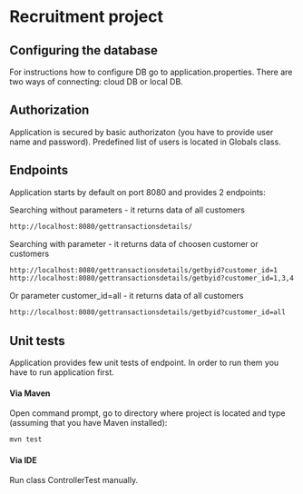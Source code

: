 # Recruitment project

## Configuring the database
For instructions how to configure DB go to application.properties. There are two ways of connecting: cloud DB or local DB.

## Authorization
Application is secured by basic authorizaton (you have to provide user name and password).
Predefined list of users is located in Globals class.

## Endpoints
Application starts by default on port 8080 and provides 2 endpoints:

Searching without parameters - it returns data of all customers

```bash
http://localhost:8080/gettransactionsdetails/
```
Searching with parameter - it returns data of choosen customer or customers

```bash
http://localhost:8080/gettransactionsdetails/getbyid?customer_id=1
http://localhost:8080/gettransactionsdetails/getbyid?customer_id=1,3,4
```

Or parameter customer_id=all - it returns data of all customers

```bash
http://localhost:8080/gettransactionsdetails/getbyid?customer_id=all
```

## Unit tests

Application provides few unit tests of endpoint. In order to run them you have to run application first.

#### Via Maven

Open command prompt, go to directory where project is located and type (assuming that you have Maven installed):

```bash
mvn test
```

#### Via IDE

Run class ControllerTest manually.